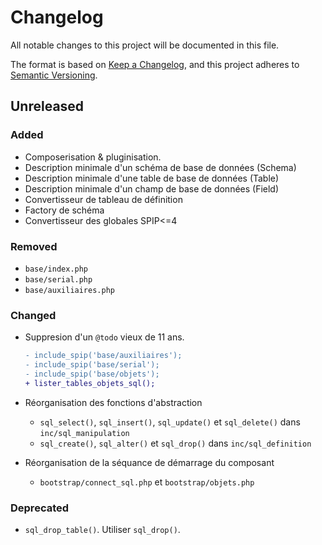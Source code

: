 # Changelog

All notable changes to this project will be documented in this file.

The format is based on [Keep a Changelog](https://keepachangelog.com/en/1.1.0/),
and this project adheres to [Semantic Versioning](https://semver.org/spec/v2.0.0.html).

## Unreleased

### Added

- Composerisation & pluginisation.
- Description minimale d'un schéma de base de données (Schema)
- Description minimale d'une table de base de données (Table)
- Description minimale d'un champ de base de données (Field)
- Convertisseur de tableau de définition
- Factory de schéma
- Convertisseur des globales SPIP<=4

### Removed

- `base/index.php`
- `base/serial.php`
- `base/auxiliaires.php`

### Changed

- Suppresion d'un `@todo` vieux de 11 ans.

    ```diff
    - include_spip('base/auxiliaires');
    - include_spip('base/serial');
    - include_spip('base/objets');
    + lister_tables_objets_sql();
    ```

- Réorganisation des fonctions d'abstraction
  - `sql_select()`, `sql_insert()`, `sql_update()` et `sql_delete()` dans `inc/sql_manipulation`
  - `sql_create()`, `sql_alter()` et `sql_drop()` dans `inc/sql_definition`
- Réorganisation de la séquance de démarrage du composant
  - `bootstrap/connect_sql.php` et `bootstrap/objets.php`

### Deprecated

- `sql_drop_table()`. Utiliser `sql_drop()`.
